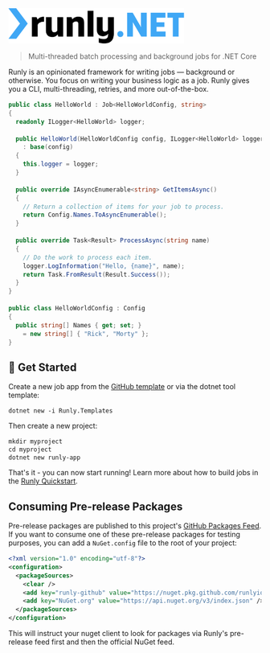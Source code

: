 <img src="logo.svg" width="350" alt="Runly.NET" />

> Multi-threaded batch processing and background jobs for .NET Core

Runly is an opinionated framework for writing jobs ⁠— background or otherwise. You focus on writing your business logic as a job. Runly gives you a CLI, multi-threading, retries, and more out-of-the-box.

```c#
public class HelloWorld : Job<HelloWorldConfig, string>
{
  readonly ILogger<HelloWorld> logger;

  public HelloWorld(HelloWorldConfig config, ILogger<HelloWorld> logger)
    : base(config)
  {
    this.logger = logger;
  }

  public override IAsyncEnumerable<string> GetItemsAsync()
  {
    // Return a collection of items for your job to process.
    return Config.Names.ToAsyncEnumerable();
  }

  public override Task<Result> ProcessAsync(string name)
  {
    // Do the work to process each item.
    logger.LogInformation("Hello, {name}", name);
    return Task.FromResult(Result.Success());
  }
}

public class HelloWorldConfig : Config
{
  public string[] Names { get; set; }
    = new string[] { "Rick", "Morty" };
}
```

## :rocket: Get Started

Create a new job app from the [GitHub template](https://github.com/runlyio/net-template) or via the dotnet tool template:

```
dotnet new -i Runly.Templates
```

Then create a new project:

```
mkdir myproject
cd myproject
dotnet new runly-app
```

That's it - you can now start running! Learn more about how to build jobs in the [Runly Quickstart](https://www.runly.io/docs/building/).

## Consuming Pre-release Packages

Pre-release packages are published to this project's [GitHub Packages Feed](https://github.com/runlyio/netcore/packages). If you want to consume one of these pre-release packages for testing purposes, you can add a `NuGet.config` file to the root of your project:

```xml
<?xml version="1.0" encoding="utf-8"?>
<configuration>
  <packageSources>
    <clear />
    <add key="runly-github" value="https://nuget.pkg.github.com/runlyio/index.json" />
    <add key="NuGet.org" value="https://api.nuget.org/v3/index.json" />
  </packageSources>
</configuration>
```

This will instruct your nuget client to look for packages via Runly's pre-release feed first and then the official NuGet feed.
